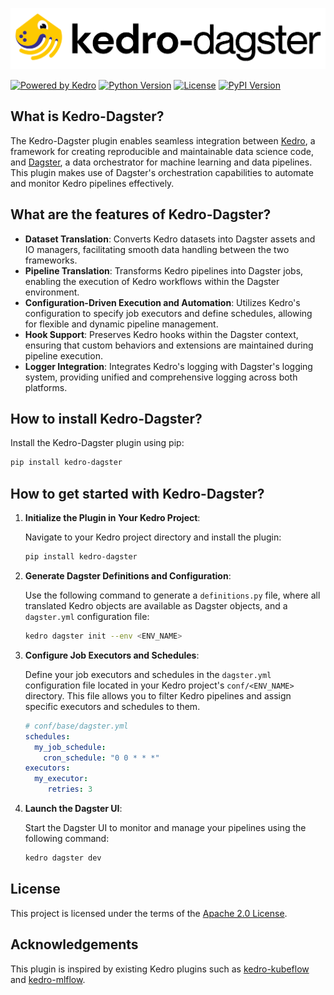 <p align="center">
  <picture>
    <source media="(prefers-color-scheme: light)" srcset="https://raw.githubusercontent.com/gtauzin/kedro-dagster/main/.github/logo-light.png">
    <source media="(prefers-color-scheme: dark)" srcset="https://raw.githubusercontent.com/gtauzin/kedro-dagster/main/.github/logo-dark.png">
    <img src="https://raw.githubusercontent.com/gtauzin/kedro-dagster/main/.github/logo-light.png" alt="Kedro-Dagster">
  </picture>
</p>

[![Powered by Kedro](https://img.shields.io/badge/powered_by-kedro-ffc900?logo=kedro)](https://kedro.org)
[![Python Version](https://img.shields.io/pypi/pyversions/kedro-dagster)](https://pypi.org/project/kedro-dagster/)
[![License](https://img.shields.io/github/license/gtauzin/kedro-dagster)](https://github.com/gtauzin/kedro-dagster/blob/main/LICENSE)
[![PyPI Version](https://img.shields.io/pypi/v/kedro-dagster)](https://pypi.org/project/kedro-dagster/)


## What is Kedro-Dagster?

The Kedro-Dagster plugin enables seamless integration between [Kedro](https://kedro.readthedocs.io/), a framework for creating reproducible and maintainable data science code, and [Dagster](https://dagster.io/), a data orchestrator for machine learning and data pipelines. This plugin makes use of Dagster's orchestration capabilities to automate and monitor Kedro pipelines effectively.


## What are the features of Kedro-Dagster?

- **Dataset Translation**: Converts Kedro datasets into Dagster assets and IO managers, facilitating smooth data handling between the two frameworks.
- **Pipeline Translation**: Transforms Kedro pipelines into Dagster jobs, enabling the execution of Kedro workflows within the Dagster environment.
- **Configuration-Driven Execution and Automation**: Utilizes Kedro's configuration to specify job executors and define schedules, allowing for flexible and dynamic pipeline management.
- **Hook Support**: Preserves Kedro hooks within the Dagster context, ensuring that custom behaviors and extensions are maintained during pipeline execution.
- **Logger Integration**: Integrates Kedro's logging with Dagster's logging system, providing unified and comprehensive logging across both platforms.

## How to install Kedro-Dagster?

Install the Kedro-Dagster plugin using pip:

```bash
pip install kedro-dagster
```

## How to get started with Kedro-Dagster?

1. **Initialize the Plugin in Your Kedro Project**:

   Navigate to your Kedro project directory and install the plugin:

   ```bash
   pip install kedro-dagster
   ```

2. **Generate Dagster Definitions and Configuration**:

   Use the following command to generate a `definitions.py` file, where all translated Kedro objects are available as Dagster objects, and a `dagster.yml` configuration file:

   ```bash
   kedro dagster init --env <ENV_NAME>
   ```

3. **Configure Job Executors and Schedules**:

   Define your job executors and schedules in the `dagster.yml` configuration file located in your Kedro project's `conf/<ENV_NAME>` directory. This file allows you to filter Kedro pipelines and assign specific executors and schedules to them.

   ```yaml
   # conf/base/dagster.yml
   schedules:
     my_job_schedule:
       cron_schedule: "0 0 * * *"
   executors:
     my_executor:
        retries: 3
   ```

4. **Launch the Dagster UI**:

   Start the Dagster UI to monitor and manage your pipelines using the following command:

   ```bash
   kedro dagster dev
   ```

## License

This project is licensed under the terms of the [Apache 2.0 License](https://github.com/gtauzin/kedro-dagster/blob/main/LICENSE).

## Acknowledgements

This plugin is inspired by existing Kedro plugins such as [kedro-kubeflow](https://github.com/getindata/kedro-kubeflow) and [kedro-mlflow](https://github.com/Galileo-Galilei/kedro-mlflow).
